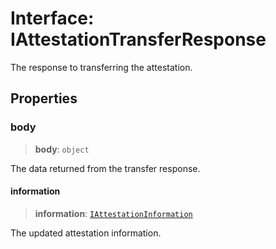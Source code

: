 # Interface: IAttestationTransferResponse

The response to transferring the attestation.

## Properties

### body

> **body**: `object`

The data returned from the transfer response.

#### information

> **information**: [`IAttestationInformation`](IAttestationInformation.md)

The updated attestation information.
